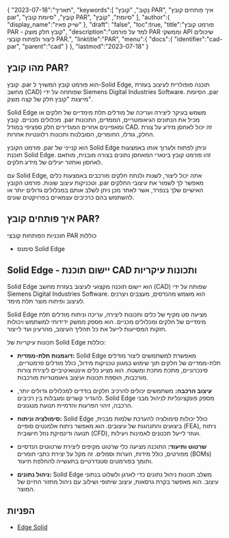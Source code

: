 {
"תאריך":"2023-07-18",
   "keywords":[
"נָקוּב",
"קובץ PAR",
"איך פותחים קובץ par",
"קוֹבֶץ",
"סיומת קובץ PAR",
"סיומת",
"קוֹבֶץ"
],
   "author":{
"display_name":"שייק פאיז"
},
"draft": "false",
"toc":true,
"title":"פורמט קובץ PAR - קובץ חלק מוצק",
   "description":"למד על פורמט PAR וממשקי API שיכולים ליצור ולפתוח קובצי PAR.",
   "linktitle":"PAR",
   "menu":{
      "docs":{
         "identifier":"cad-par",
         "parent":"cad"
}
},
"lastmod":"2023-07-18"
}

## מהו קובץ PAR?

קובץ .par הוא פורמט קובץ המשויך ל-Solid Edge, תוכנה פופולרית לעיצוב בעזרת מחשב (CAD) שפותחה על ידי Siemens Digital Industries Software. הסיומת .par מייצגת "קובץ חלק של קצה מוצק".

Solid Edge משמש בעיקר ליצירה ועריכה של מודלים תלת מימדיים של חלקים או מכלולים מכניים. קובץ .par מכיל את הנתונים הגיאומטריים, הממדים, התכונות ומאפיינים אחרים המגדירים חלק ספציפי במודל CAD. זה יכול לאחסן מידע על צורת החלק, גודלו, החומרים, הסובלנות ותכונות רלוונטיות אחרות.

פורמט הקובץ .par הוא קנייני של Solid Edge וניתן לפתוח ולערוך אותו באמצעות תוכנת Solid Edge. זהו פורמט קובץ בינארי המאחסן נתונים בצורה מובנית, מותאם לאחסון ואחזור יעילים של מידע חלקים.

עם Solid Edge, אתה יכול ליצור, לשנות ולנתח חלקים מורכבים באמצעות כלים וטכניקות עיצוב שונות. פורמט הקובץ .par מאפשר לך לשמור את עיצובי החלקים האישיים שלך בנפרד, אשר לאחר מכן ניתן לשלב אותם במכלולים גדולים יותר או להשתמש בהם כרכיבים עצמאיים בפרויקטים שונים.

## איך פותחים קובץ PAR?

תוכניות הפותחות קובצי PAR כוללות

- סימנס Solid Edge

## Solid Edge - יישום תוכנת CAD ותכונות עיקריות

Solid Edge הוא יישום תוכנה מקצועי לעיצוב בעזרת מחשב (CAD) שפותח על ידי Siemens Digital Industries Software. הוא משמש מהנדסים, מעצבים ויצרנים לעיצוב ופיתוח מוצר תלת מימד.

Solid Edge מציעה סט מקיף של כלים ותכונות ליצירה, עריכה וניתוח מודלים תלת מימדיים של חלקים ומכלולים מכניים. הוא מספק ממשק ידידותי למשתמש ויכולות חזקות המסייעות לייעל את כל תהליך העיצוב, מהרעיון ועד לייצור.

תכונות עיקריות של Solid Edge כוללות:

- **דוגמנות תלת-ממדית:** Solid Edge מאפשרת למשתמשים ליצור מודלים תלת-ממדיים של חלקים תוך שימוש במגוון טכניקות מידול, כולל מודלים פרמטריים, סינכרוניים, מתכת מתכת ומשטח. הוא מציע כלים אינטואיטיביים ליצירת צורות מורכבות, הוספת תכונות ועיצוב גיאומטריות מורכבות.

- **עיצוב הרכבה:** משתמשים יכולים להרכיב חלקים בודדים למכלולים גדולים יותר, להגדיר קשרים ומגבלות בין רכיבים. Solid Edge מספק פונקציונליות לניהול מבני הרכבה, זיהוי הפרעות והדמיית תנועת מנגנונים.

- **סימולציה וניתוח:** Solid Edge כולל יכולות סימולציה להערכת שלמות מבנית, ביצועים והתנהגות של עיצובים. הוא מאפשר ניתוח אלמנטים סופיים (FEA), ניתוח תנועה ודינמיקת נוזל חישובית (CFD), ועוזר לייעל תכנונים לאמינות ויעילות.

- **שרטוט ותיעוד:** התוכנה מציעה כלי שרטוט מקיפים ליצירת שרטוטים הנדסיים מפורטים, כולל מידות, הערות וסמלים. זה מקל על יצירת כתבי חומרים (BOMs) ותומך בפורמטים סטנדרטיים בתעשייה להחלפת תיעוד.

- **ניהול נתונים:** Solid Edge משלב תכונות ניהול נתונים כדי לארגן ולשלוט בנתוני עיצוב. הוא מאפשר בקרת גרסאות, עיצוב שיתופי ושילוב עם ניהול מחזור החיים של המוצר.

## הפניות
* [Edge Solid](https://en.wikipedia.org/wiki/Solid_Edge)

